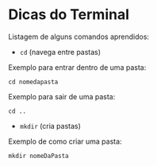 # Dicas do Terminal

Listagem de alguns comandos aprendidos:

- `cd` (navega entre pastas)

Exemplo para entrar dentro de uma pasta:
```
cd nomedapasta
```

Exemplo para sair de uma pasta:
```
cd ..
```

- `mkdir` (cria pastas)

Exemplo de como criar uma pasta:
```
mkdir nomeDaPasta
```